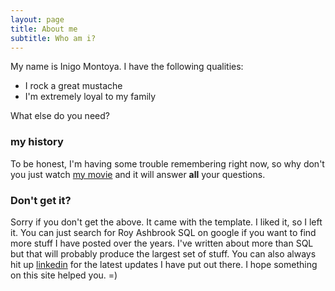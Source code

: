 ```yaml
---
layout: page
title: About me
subtitle: Who am i?
---
```


My name is Inigo Montoya. I have the following qualities:

- I rock a great mustache
- I'm extremely loyal to my family

What else do you need?

### my history

To be honest, I'm having some trouble remembering right now, so why don't you just watch [my movie](http://en.wikipedia.org/wiki/The_Princess_Bride_%28film%29) and it will answer **all** your questions.

### Don't get it?

Sorry if you don't get the above. It came with the template. I liked it, so I left it. You can just search for Roy Ashbrook SQL on google if you want to find more stuff I have posted over the years. I've written about more than SQL but that will probably produce the largest set of stuff. You can also always hit up [linkedin](www.linkedin.com/in/royashbrook) for the latest updates I have put out there. I hope something on this site helped you. =)
